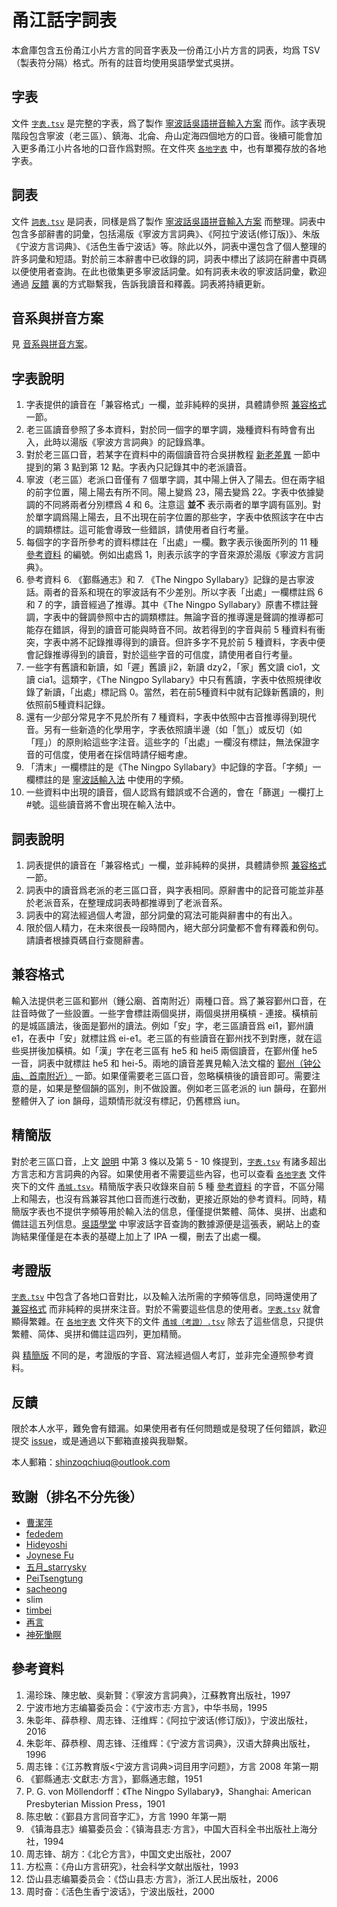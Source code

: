 # 甬江話字詞表

本倉庫包含五份甬江小片方言的同音字表及一份甬江小片方言的詞表，均爲 TSV（製表符分隔）格式。所有的註音均使用吳語學堂式吳拼。

## 字表

文件 [`字表.tsv`](字表.tsv) 是完整的字表，爲了製作 [寧波話吳語拼音輸入方案](https://github.com/NGLI/rime-wugniu_gninpou) 而作。該字表現階段包含寧波（老三區）、鎮海、北侖、舟山定海四個地方的口音。後續可能會加入更多甬江小片各地的口音作爲對照。在文件夾 [`各地字表`](各地字表) 中，也有單獨存放的各地字表。

## 詞表

文件 [`詞表.tsv`](詞表.tsv) 是詞表，同樣是爲了製作 [寧波話吳語拼音輸入方案](https://github.com/NGLI/rime-wugniu_gninpou) 而整理。詞表中包含多部辭書的詞彙，包括湯版《寧波方言詞典》、《阿拉宁波话(修订版)》、朱版《宁波方言词典》、《活色生香宁波话》等。除此以外，詞表中還包含了個人整理的許多詞彙和短語。對於前三本辭書中已收錄的詞，詞表中標出了該詞在辭書中頁碼以便使用者查詢。在此也徵集更多寧波話詞彙。如有詞表未收的寧波話詞彙，歡迎通過 [反饋](https://github.com/ionkaon/dictionary#反饋) 裏的方式聯繫我，告訴我讀音和釋義。詞表將持續更新。

## 音系與拼音方案

見 [音系與拼音方案](音系與拼音方案.md)。

## 字表說明

1. 字表提供的讀音在「兼容格式」一欄，並非純粹的吳拼，具體請參照 [兼容格式](https://github.com/ionkaon/dictionary#兼容格式) 一節。
2. 老三區讀音參照了多本資料，對於同一個字的單字調，幾種資料有時會有出入，此時以湯版《寧波方言詞典》的記錄爲準。
3. 對於老三區口音，若某字在資料中的兩個讀音符合吳拼教程 [新老差異](https://ionkaon.github.io/phin-in-tutorial/内部差异/新老差异.html) 一節中提到的第 3 點到第 12 點。字表內只記錄其中的老派讀音。
4. 寧波（老三區）老派口音僅有 7 個單字調，其中陽上併入了陽去。但在兩字組的前字位置，陽上陽去有所不同。陽上變爲 23，陽去變爲 22。字表中依據變調的不同將兩者分別標爲 4 和 6。注意這 **並不** 表示兩者的單字調有區別。對於單字調爲陽上陽去，且不出現在前字位置的那些字，字表中依照該字在中古的調類標註。這可能會導致一些錯誤，請使用者自行考量。
5. 每個字的字音所參考的資料標註在「出處」一欄。數字表示後面所列的 11 種 [參考資料](https://github.com/ionkaon/dictionary#參考資料) 的編號。例如出處爲 1，則表示該字的字音來源於湯版《寧波方言詞典》。
6. 參考資料 6. 《鄞縣通志》和 7. 《The Ningpo Syllabary》記錄的是古寧波話。兩者的音系和現在的寧波話有不少差別。所以字表「出處」一欄標註爲 6 和 7 的字，讀音經過了推導。其中《The Ningpo Syllabary》原書不標註聲調，字表中的聲調參照中古的調類標註。無論字音的推導還是聲調的推導都可能存在錯誤，得到的讀音可能與時音不同。故若得到的字音與前 5 種資料有衝突，字表中將不記錄推導得到的讀音。但許多字不見於前 5 種資料，字表中便會記錄推導得到的讀音，對於這些字音的可信度，請使用者自行考量。
7. 一些字有舊讀和新讀，如「遲」舊讀 ji2，新讀 dzy2，「家」舊文讀 cio1，文讀 cia1。這類字，《The Ningpo Syllabary》中只有舊讀，字表中依照規律收錄了新讀，「出處」標記爲 0。當然，若在前5種資料中就有記錄新舊讀的，則依照前5種資料記錄。
8. 還有一少部分常見字不見於所有 7 種資料，字表中依照中古音推導得到現代音。另有一些新造的化學用字，字表依照讀半邊（如「氫」）或反切（如「羥」）的原則給這些字注音。這些字的「出處」一欄沒有標註，無法保證字音的可信度，使用者在採信時請仔細考慮。
9. 「清末」一欄標註的是《The Ningpo Syllabary》中記錄的字音。「字頻」一欄標註的是 [寧波話輸入法](https://github.com/NGLI/rime-wugniu_gninpou) 中使用的字頻。
10. 一些資料中出現的讀音，個人認爲有錯誤或不合適的，會在「篩選」一欄打上#號。這些讀音將不會出現在輸入法中。

## 詞表說明

1. 詞表提供的讀音在「兼容格式」一欄，並非純粹的吳拼，具體請參照 [兼容格式](https://github.com/ionkaon/dictionary#兼容格式) 一節。
2. 詞表中的讀音爲老派的老三區口音，與字表相同。原辭書中的記音可能並非基於老派音系，在整理成詞表時都推導到了老派音系。
3. 詞表中的寫法經過個人考證，部分詞彙的寫法可能與辭書中的有出入。
4. 限於個人精力，在未來很長一段時間內，絕大部分詞彙都不會有釋義和例句。請讀者根據頁碼自行查閱辭書。

## 兼容格式

輸入法提供老三區和鄞州（鍾公廟、首南附近）兩種口音。爲了兼容鄞州口音，在註音時做了一些設置。一些字會標註兩個吳拼，兩個吳拼用橫槓 - 連接。橫槓前的是城區讀法，後面是鄞州的讀法。例如「安」字，老三區讀音爲 ei1，鄞州讀 e1，在表中「安」就標註爲 ei-e1。老三區的有些讀音在鄞州找不到對應，就在這些吳拼後加橫槓。如「漢」字在老三區有 he5 和 hei5 兩個讀音，在鄞州僅 he5 一音，詞表中就標註 he5 和 hei-5。兩地的讀音差異見輸入法文檔的 [鄞州（钟公庙、首南附近）](https://github.com/NGLI/rime-wugniu_gninpou/wiki/音系及拼音方案#鄞州（钟公庙、首南附近）) 一節。如果僅需要老三區口音，忽略橫槓後的讀音即可。需要注意的是，如果是整個韻的區別，則不做設置。例如老三區老派的 iun 韻母，在鄞州整體併入了 ion 韻母，這類情形就沒有標記，仍舊標爲 iun。

## 精簡版

對於老三區口音，上文 [說明](https://github.com/ionkaon/dictionary#說明) 中第 3 條以及第 5 - 10 條提到，[`字表.tsv`](字表.tsv) 有諸多超出方言志和方言詞典的內容。如果使用者不需要這些內容，也可以查看 [`各地字表`](各地字表) 文件夾下的文件 [`甬城.tsv`](各地字表/甬城.tsv)。精簡版字表只收錄來自前 5 種 [參考資料](https://github.com/ionkaon/dictionary#參考資料) 的字音，不區分陽上和陽去，也沒有爲兼容其他口音而進行改動，更接近原始的參考資料。同時，精簡版字表也不提供字頻等用於輸入法的信息，僅僅提供繁體、简体、吳拼、出處和備註這五列信息。[吳語學堂](https://www.wugniu.com/) 中寧波話字音查詢的數據源便是這張表，網站上的查詢結果僅僅是在本表的基礎上加上了 IPA 一欄，刪去了出處一欄。

## 考證版

[`字表.tsv`](字表.tsv) 中包含了各地口音對比，以及輸入法所需的字頻等信息，同時還使用了 [兼容格式](https://github.com/ionkaon/dictionary#兼容格式) 而非純粹的吳拼來注音。對於不需要這些信息的使用者。[`字表.tsv`](字表.tsv) 就會顯得繁雜。在 [`各地字表`](各地字表) 文件夾下的文件 [`甬城（考證）.tsv`](各地字表/甬城（考證）.tsv) 除去了這些信息，只提供繁體、简体、吳拼和備註這四列，更加精簡。

與 [精簡版](https://github.com/ionkaon/dictionary#精簡版) 不同的是，考證版的字音、寫法經過個人考訂，並非完全遵照參考資料。

## 反饋

限於本人水平，難免會有錯漏。如果使用者有任何問題或是發現了任何錯誤，歡迎提交 [issue](https://github.com/ionkaon/dictionary/issues)，或是通過以下郵箱直接與我聯繫。

本人郵箱：shinzoqchiuq@outlook.com

## 致謝（排名不分先後）

- [曹潔萍](https://www.zhihu.com/people/cao-jie-ping-86)
- [fededem](https://github.com/fededem)
- [Hideyoshi](https://www.zhihu.com/people/jiang-kai-wen-21)
- [Joynese Fu](https://www.zhihu.com/people/joynese-fu)
- [五月_starrysky](https://weibo.com/ngyuq)
- [PeiTsengtung](https://github.com/PeiTsengtung)
- [sacheong](https://github.com/sacheong)
- slim
- [timbei](https://www.zhihu.com/people/timbei)
- [再言](https://www.zhihu.com/people/zai-yan-50)
- [神死慟瞑](https://www.zhihu.com/people/cao-wei-feng)

## 參考資料

1. 湯珍珠、陳忠敏、吳新賢：《寧波方言詞典》，江蘇教育出版社，1997
2. 宁波市地方志编纂委员会：《宁波市志·方言》，中华书局，1995
3. 朱彰年、薛恭穆、周志锋、汪维辉：《阿拉宁波话(修订版)》，宁波出版社，2016
4. 朱彰年、薛恭穆、周志锋、汪维辉：《宁波方言词典》，汉语大辞典出版社，1996
5. 周志锋：《江苏教育版<宁波方言词典>词目用字问题》，方言 2008 年第一期
6. 《鄞縣通志·文獻志·方言》，鄞縣通志館，1951
7. P. G. von Möllendorff：《The Ningpo Syllabary》，Shanghai: American Presbyterian Mission Press，1901
8. 陈忠敏：《鄞县方言同音字汇》，方言 1990 年第一期
9. 《镇海县志》编纂委员会：《镇海县志·方言》，中国大百科全书出版社上海分社，1994
10. 周志锋、胡方：《北仑方言》，中国文史出版社，2007
11. 方松熹：《舟山方言研究》，社会科学文献出版社，1993
12. 岱山县志编纂委员会：《岱山县志·方言》，浙江人民出版社，2006
13. 周时奋：《活色生香宁波话》，宁波出版社，2000

